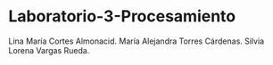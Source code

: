 # Laboratorio-3-Procesamiento
Lina María Cortes Almonacid. María Alejandra Torres Cárdenas. Silvia Lorena Vargas Rueda.
